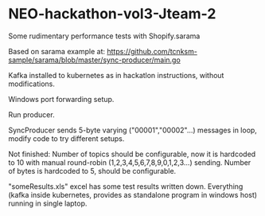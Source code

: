 # NEO-hackathon-vol3-Jteam-2
Some rudimentary performance tests with Shopify.sarama

Based on sarama example at: https://github.com/tcnksm-sample/sarama/blob/master/sync-producer/main.go

Kafka installed to kubernetes as in hackatlon instructions, without modifications.

Windows port forwarding setup.

Run producer. 

SyncProducer sends 5-byte varying ("00001","00002"...) messages in loop, modify code to try different setups. 

Not finished:
Number of topics should be configurable, now it is hardcoded to 10 with manual round-robin (1,2,3,4,5,6,7,8,9,0,1,2,3...) sending.
Number of bytes is hardcoded to 5, should be configurable. 

"someResults.xls" excel has some test results written down. Everything (kafka inside kubernetes, provides as standalone program in windows host) running in single laptop. 
